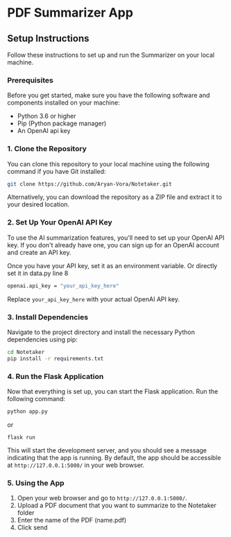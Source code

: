 # PDF Summarizer App
## Setup Instructions

Follow these instructions to set up and run the Summarizer on your local machine.

### Prerequisites

Before you get started, make sure you have the following software and components installed on your machine:

- Python 3.6 or higher
- Pip (Python package manager)
- An OpenAI api key

### 1. Clone the Repository

You can clone this repository to your local machine using the following command if you have Git installed:

```bash
git clone https://github.com/Aryan-Vora/Notetaker.git
```

Alternatively, you can download the repository as a ZIP file and extract it to your desired location.

### 2. Set Up Your OpenAI API Key

To use the AI summarization features, you'll need to set up your OpenAI API key. If you don't already have one, you can sign up for an OpenAI account and create an API key.

Once you have your API key, set it as an environment variable. Or directly set it in data.py line 8

```bash
openai.api_key = "your_api_key_here"
```

Replace `your_api_key_here` with your actual OpenAI API key.

### 3. Install Dependencies

Navigate to the project directory and install the necessary Python dependencies using pip:

```bash
cd Notetaker
pip install -r requirements.txt
```

### 4. Run the Flask Application

Now that everything is set up, you can start the Flask application. Run the following command:

```bash
python app.py
```

or

```
flask run
```

This will start the development server, and you should see a message indicating that the app is running. By default, the app should be accessible at `http://127.0.0.1:5000/` in your web browser.

### 5. Using the App

1. Open your web browser and go to `http://127.0.0.1:5000/`.
2. Upload a PDF document that you want to summarize to the Notetaker folder
3. Enter the name of the PDF (name.pdf)
4. Click send

